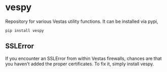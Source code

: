 # vespy

Repository for various Vestas utility functions. It can be installed via pypi,

    pip install vespy

## SSLError

If you encounter an SSLError from within Vestas firewalls, chances are that you haven't added the proper certificates. To fix it, simply install vespy.




